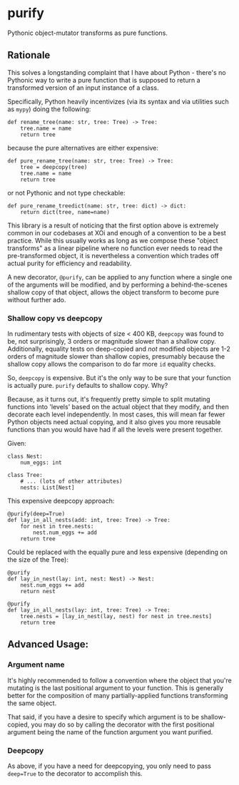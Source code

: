 # purify

Pythonic object-mutator transforms as pure functions.

## Rationale

This solves a longstanding complaint that I have about Python -
there's no Pythonic way to write a pure function that is supposed to
return a transformed version of an input instance of a class.

Specifically, Python heavily incentivizes (via its syntax and via
utilities such as `mypy`) doing the following:

```
def rename_tree(name: str, tree: Tree) -> Tree:
    tree.name = name
    return tree
```

because the pure alternatives are either expensive:

```
def pure_rename_tree(name: str, tree: Tree) -> Tree:
    tree = deepcopy(tree)
    tree.name = name
    return tree
```

or not Pythonic and not type checkable:

```
def pure_rename_treedict(name: str, tree: dict) -> dict:
    return dict(tree, name=name)
```

This library is a result of noticing that the first option above is
extremely common in our codebases at XOi and enough of a convention to
be a best practice.  While this usually works as long as we compose
these "object transforms" as a linear pipeline where no function ever
needs to read the pre-transformed object, it is nevertheless a
convention which trades off actual purity for efficiency and
readability.

A new decorator, `@purify`, can be applied to any function where a
single one of the arguments will be modified, and by performing a
behind-the-scenes shallow copy of that object, allows the object
transform to become pure without further ado.

### Shallow copy vs deepcopy

In rudimentary tests with objects of size < 400 KB, `deepcopy` was
found to be, not surprisingly, 3 orders or magnitude slower than a
shallow copy. Additionally, equality tests on deep-copied and _not_
modified objects are 1-2 orders of magnitude slower than shallow
copies, presumably because the shallow copy allows the comparison to
do far more `id` equality checks.

So, `deepcopy` is expensive. But it's the only way to be sure that
your function is actually pure. `purify` defaults to shallow
copy. Why?

Because, as it turns out, it's frequently pretty simple to split
mutating functions into 'levels' based on the actual object that they
modify, and then decorate each level independently. In most cases,
this will mean far fewer Python objects need actual copying, and it
also gives you more reusable functions than you would have had if all
the levels were present together.

Given:

```
class Nest:
    num_eggs: int

class Tree:
    # ... (lots of other attributes)
    nests: List[Nest]
```

This expensive deepcopy approach:

```
@purify(deep=True)
def lay_in_all_nests(add: int, tree: Tree) -> Tree:
    for nest in tree.nests:
        nest.num_eggs += add
    return tree
```

Could be replaced with the equally pure and less expensive (depending on the size of the Tree):

```
@purify
def lay_in_nest(lay: int, nest: Nest) -> Nest:
    nest.num_eggs += add
    return nest

@purify
def lay_in_all_nests(lay: int, tree: Tree) -> Tree:
    tree.nests = [lay_in_nest(lay, nest) for nest in tree.nests]
    return tree
```

## Advanced Usage:

### Argument name

It's highly recommended to follow a convention where the object that
you're mutating is the last positional argument to your function. This
is generally better for the composition of many partially-applied
functions transforming the same object.

That said, if you have a desire to specify which argument is to be
shallow-copied, you may do so by calling the decorator with the first
positional argument being the name of the function argument you want
purified.

### Deepcopy

As above, if you have a need for deepcopying, you only need to pass
`deep=True` to the decorator to accomplish this.
